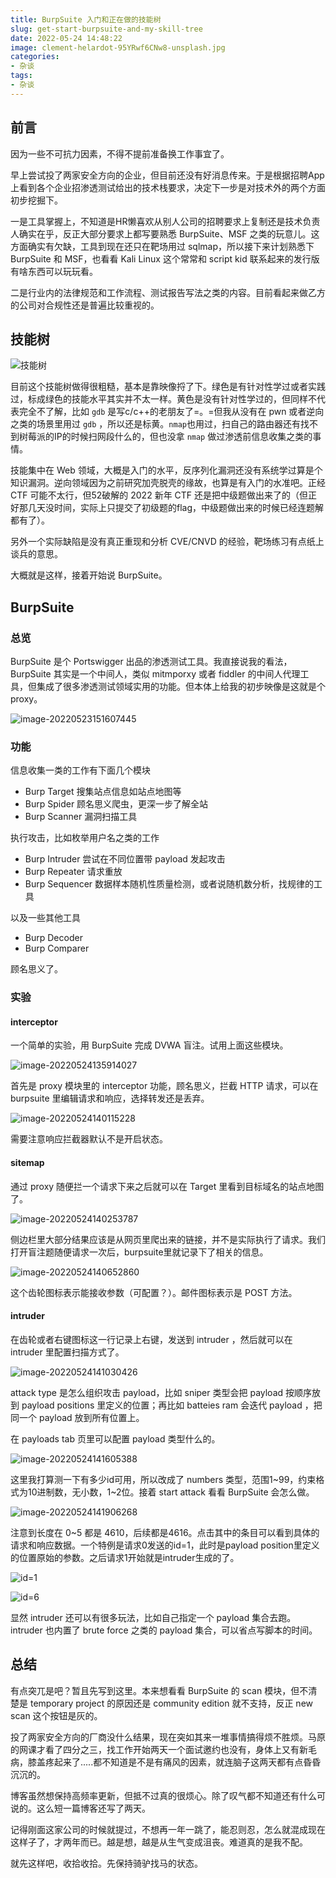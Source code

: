 ```yaml
---
title: BurpSuite 入门和正在做的技能树
slug: get-start-burpsuite-and-my-skill-tree
date: 2022-05-24 14:48:22
image: clement-helardot-95YRwf6CNw8-unsplash.jpg
categories:
- 杂谈
tags:
- 杂谈
---
```


## 前言

因为一些不可抗力因素，不得不提前准备换工作事宜了。

早上尝试投了两家安全方向的企业，但目前还没有好消息传来。于是根据招聘App上看到各个企业招渗透测试给出的技术栈要求，决定下一步是对技术外的两个方面初步挖掘下。

一是工具掌握上，不知道是HR懒喜欢从别人公司的招聘要求上复制还是技术负责人确实在乎，反正大部分要求上都写要熟悉 BurpSuite、MSF 之类的玩意儿。这方面确实有欠缺，工具到现在还只在靶场用过 sqlmap，所以接下来计划熟悉下 BurpSuite 和 MSF，也看看 Kali Linux 这个常常和 script kid 联系起来的发行版有啥东西可以玩玩看。

二是行业内的法律规范和工作流程、测试报告写法之类的内容。目前看起来做乙方的公司对合规性还是普遍比较重视的。

## 技能树

![技能树](skill-tree.png)

目前这个技能树做得很粗糙，基本是靠映像捋了下。绿色是有针对性学过或者实践过，标成绿色的技能水平其实并不太一样。黄色是没有针对性学过的，但同样不代表完全不了解，比如 `gdb` 是写c/c++的老朋友了=。=但我从没有在 pwn 或者逆向之类的场景里用过 `gdb` ，所以还是标黄。`nmap`也用过，扫自己的路由器还有找不到树莓派的IP的时候扫网段什么的，但也没拿 `nmap` 做过渗透前信息收集之类的事情。

技能集中在 Web 领域，大概是入门的水平，反序列化漏洞还没有系统学过算是个知识漏洞。逆向领域因为之前研究加壳脱壳的缘故，也算是有入门的水准吧。正经 CTF 可能不太行，但52破解的 2022 新年 CTF 还是把中级题做出来了的（但正好那几天没时间，实际上只提交了初级题的flag，中级题做出来的时候已经连题解都有了）。

另外一个实际缺陷是没有真正重现和分析 CVE/CNVD 的经验，靶场练习有点纸上谈兵的意思。

大概就是这样，接着开始说 BurpSuite。

## BurpSuite

### 总览

BurpSuite 是个 Portswigger 出品的渗透测试工具。我直接说我的看法，BurpSuite 其实是一个中间人，类似 mitmporxy 或者 fiddler 的中间人代理工具，但集成了很多渗透测试领域实用的功能。但本体上给我的初步映像是这就是个 proxy。

![image-20220523151607445](image-20220523151607445.png)

### 功能

信息收集一类的工作有下面几个模块

- Burp Target 搜集站点信息如站点地图等
- Burp Spider 顾名思义爬虫，更深一步了解全站
- Burp Scanner 漏洞扫描工具

执行攻击，比如枚举用户名之类的工作

- Burp Intruder 尝试在不同位置带 payload 发起攻击
- Burp Repeater 请求重放
- Burp Sequencer 数据样本随机性质量检测，或者说随机数分析，找规律的工具

以及一些其他工具

- Burp Decoder
- Burp Comparer

顾名思义了。

### 实验

#### interceptor

一个简单的实验，用 BurpSuite 完成 DVWA 盲注。试用上面这些模块。

![image-20220524135914027](image-20220524135914027.png)

首先是 proxy 模块里的 interceptor 功能，顾名思义，拦截 HTTP 请求，可以在 burpsuite 里编辑请求和响应，选择转发还是丢弃。

![image-20220524140115228](image-20220524140115228.png)

需要注意响应拦截器默认不是开启状态。

#### sitemap

通过 proxy 随便拦一个请求下来之后就可以在 Target 里看到目标域名的站点地图了。

![image-20220524140253787](image-20220524140253787.png)

侧边栏里大部分结果应该是从网页里爬出来的链接，并不是实际执行了请求。我们打开盲注题随便请求一次后，burpsuite里就记录下了相关的信息。

![image-20220524140652860](image-20220524140652860.png)

这个齿轮图标表示能接收参数（可配置？）。邮件图标表示是 POST 方法。

#### intruder

在齿轮或者右键图标这一行记录上右键，发送到 intruder ，然后就可以在 intruder 里配置扫描方式了。

![image-20220524141030426](image-20220524141030426.png)

attack type 是怎么组织攻击 payload，比如 sniper 类型会把 payload 按顺序放到 payload positions 里定义的位置；再比如 batteies ram 会迭代 payload ，把同一个 payload 放到所有位置上。

在 payloads tab 页里可以配置 payload 类型什么的。

![image-20220524141605388](image-20220524141605388.png)

这里我打算测一下有多少id可用，所以改成了 numbers 类型，范围1~99，约束格式为10进制数，无小数，1~2位。接着 start attack 看看 BurpSuite 会怎么做。

![image-20220524141906268](image-20220524141906268.png)

注意到长度在 0~5 都是 4610，后续都是4616。点击其中的条目可以看到具体的请求和响应数据。一个特例是请求0发送的id=1，此时是payload position里定义的位置原始的参数。之后请求1开始就是intruder生成的了。

![id=1](image-20220524142317977.png)

![id=6](image-20220524142341242-16533734219041.png)

显然 intruder 还可以有很多玩法，比如自己指定一个 payload 集合去跑。intruder 也内置了 brute force 之类的 payload 集合，可以省点写脚本的时间。

## 总结

有点突兀是吧？暂且先写到这里。本来想看看 BurpSuite 的 scan 模块，但不清楚是 temporary project 的原因还是 community edition 就不支持，反正 new scan 这个按钮是灰的。

投了两家安全方向的厂商没什么结果，现在突如其来一堆事情搞得烦不胜烦。马原的网课才看了四分之三，找工作开始两天一个面试邀约也没有，身体上又有新毛病，膝盖疼起来了.....都不知道是不是有痛风的因素，就连脑子这两天都有点昏昏沉沉的。

博客虽然想保持高频率更新，但抵不过真的很烦心。除了叹气都不知道还有什么可说的。这么短一篇博客还写了两天。

记得刚面这家公司的时候就提过，不想再一年一跳了，能忍则忍，怎么就混成现在这样子了，才两年而已。越是想，越是从生气变成沮丧。难道真的是我不配。

就先这样吧，收拾收拾。先保持骑驴找马的状态。
